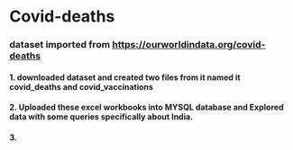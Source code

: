 # Covid-deaths

### dataset imported from https://ourworldindata.org/covid-deaths

#### 1. downloaded dataset and created two files from it named it covid_deaths and covid_vaccinations
#### 2. Uploaded these excel workbooks into MYSQL database and Explored data with some queries specifically about India.
#### 3. 

